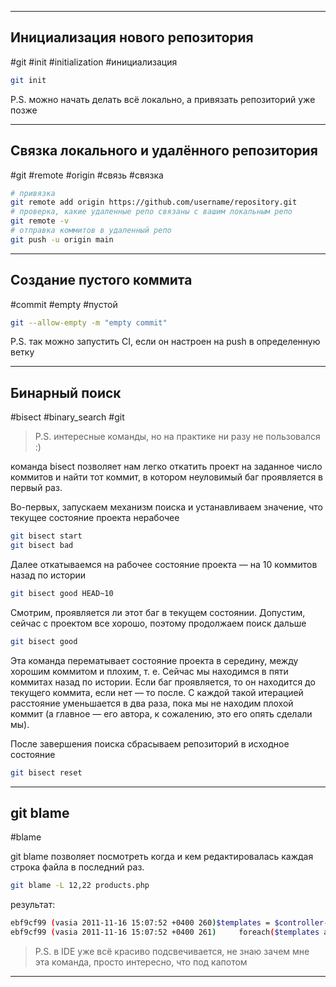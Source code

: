 
---
## Инициализация нового репозитория
#git #init #initialization #инициализация
```bash
git init
```
P.S. можно начать делать всё локально, а привязать репозиторий уже позже

---
## Связка локального и удалённого репозитория
#git #remote #origin #связь #связка
```bash
# привязка
git remote add origin https://github.com/username/repository.git
# проверка, какие удаленные репо связаны с вашим локальным репо
git remote -v
# отправка коммитов в удаленный репо
git push -u origin main
```

---
## Создание пустого коммита
#commit #empty #пустой 
```bash
git --allow-empty -m "empty commit"
```
P.S. так можно запустить CI, если он настроен на push в определенную ветку

---

## Бинарный поиск
#bisect #binary_search #git

>P.S. интересные команды, но на практике ни разу не пользовался :)

команда bisect позволяет нам легко откатить проект на заданное число коммитов и найти тот коммит, в котором неуловимый баг проявляется в первый раз.  
  
Во-первых, запускаем механизм поиска и устанавливаем значение, что текущее состояние проекта нерабочее  
  
```bash
git bisect start  
git bisect bad 
```  
  
Далее откатываемся на рабочее состояние проекта — на 10 коммитов назад по истории  
  
```bash
git bisect good HEAD~10
```  
  
Смотрим, проявляется ли этот баг в текущем состоянии. Допустим, сейчас с проектом все хорошо, поэтому продолжаем поиск дальше  
  
```bash
git bisect good
```  
  
Эта команда перематывает состояние проекта в середину, между хорошим коммитом и плохим, т. е. Сейчас мы находимся в пяти коммитах назад по истории. Если баг проявляется, то он находится до текущего коммита, если нет — то после. С каждой такой итерацией расстояние уменьшается в два раза, пока мы не находим плохой коммит (а главное — его автора, к сожалению, это его опять сделали мы).  
  
После завершения поиска сбрасываем репозиторий в исходное состояние  
  
```bash
git bisect reset
```


---

## git blame
#blame

git blame позволяет посмотреть когда и кем редактировалась каждая строка файла в последний раз.

```bash
git blame -L 12,22 products.php
```

результат:
```bash
ebf9cf99 (vasia 2011-11-16 15:07:52 +0400 260)$templates = $controller->getTemplates();
ebf9cf99 (vasia 2011-11-16 15:07:52 +0400 261)     foreach($templates as $value)
```

>P.S. в IDE уже всё красиво подсвечивается, не знаю зачем мне эта команда, просто интересно, что под капотом

---

##